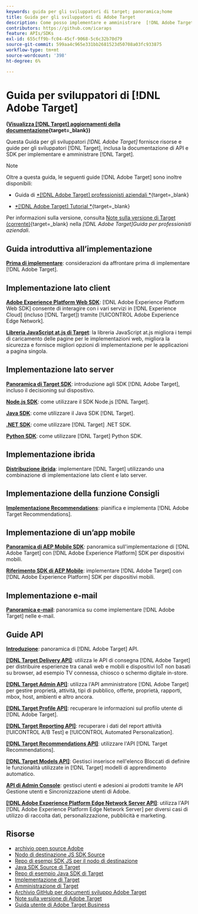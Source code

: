```yaml
---
keywords: guida per gli sviluppatori di target; panoramica;home
title: Guida per gli sviluppatori di Adobe Target
description: Come posso implementare e amministrare  [!DNL Adobe Target]  e lavorare con le relative API e SDK?
contributors: https://github.com/icaraps
feature: APIs/SDKs
exl-id: 655cff9b-fc04-45cf-9068-5c6c32b70d79
source-git-commit: 599aa4c965e331bb2681523d50708a03fc933875
workflow-type: tm+mt
source-wordcount: '398'
ht-degree: 6%

---
```


# Guida per sviluppatori di [!DNL Adobe Target]

**([Visualizza [!DNL Target] aggiornamenti della documentazione](https://experienceleague.adobe.com/docs/target/using/release-notes/doc-change.html?lang=it){target=_blank})**

Questa Guida per gli sviluppatori *[!DNL Adobe Target]* fornisce risorse e guide per gli sviluppatori [!DNL Target], inclusa la documentazione di API e SDK per implementare e amministrare [!DNL Target].

>[!NOTE]
>
>Oltre a questa guida, le seguenti guide [!DNL Adobe Target] sono inoltre disponibili:
>
>* Guida di [*[!DNL Adobe Target] professionisti aziendali *](https://experienceleague.adobe.com/docs/target/using/target-home.html?lang=it){target=_blank}
>
>* [*[!DNL Adobe Target] Tutorial *](https://experienceleague.adobe.com/docs/target-learn/tutorials/overview.html?lang=it){target=_blank}
>
>Per informazioni sulla versione, consulta [Note sulla versione di Target (corrente)](https://experienceleague.adobe.com/docs/target/using/release-notes/release-notes.html?lang=it){target=_blank} nella *[!DNL Adobe Target]Guida per professionisti aziendali*.

## Guida introduttiva all’implementazione

**[Prima di implementare](/help/dev/before-implement/considerations-before-you-implement-target.md)**: considerazioni da affrontare prima di implementare [!DNL Adobe Target].

## Implementazione lato client

[**Adobe Experience Platform Web SDK**](/help/dev/implement/client-side/aep-web-sdk/aep-web-sdk-overview.md): [!DNL Adobe Experience Platform Web SDK] consente di interagire con i vari servizi in [!DNL Experience Cloud] (incluso [!DNL Target]) tramite [!UICONTROL Adobe Experience Edge Network].

[**Libreria JavaScript at.js di Target**](/help/dev/implement/client-side/overview.md): la libreria JavaScript at.js migliora i tempi di caricamento delle pagine per le implementazioni web, migliora la sicurezza e fornisce migliori opzioni di implementazione per le applicazioni a pagina singola.

## Implementazione lato server

[**Panoramica di Target SDK**](implement/server-side/server-side-overview.md): introduzione agli SDK [!DNL Adobe Target], incluso il decisioning sul dispositivo.

[**Node.js SDK**](implement/server-side/node-js/overview.md): come utilizzare il SDK Node.js [!DNL Target].

[**Java SDK**](implement/server-side/java/overview.md): come utilizzare il Java SDK [!DNL Target].

[**.NET SDK**](implement/server-side/net/overview.md): come utilizzare [!DNL Target] .NET SDK.

[**Python SDK**](implement/server-side/python/overview.md): come utilizzare [!DNL Target] Python SDK.

## Implementazione ibrida

[**Distribuzione ibrida**](implement/hybrid/hybrid-overview.md): implementare [!DNL Target] utilizzando una combinazione di implementazione lato client e lato server.

## Implementazione della funzione Consigli

[**Implementazione Recommendations**](implement/recommendations/recommendations.md): pianifica e implementa [!DNL Adobe Target Recommendations].

## Implementazione di un’app mobile

[**Panoramica di AEP Mobile SDK**](implement/mobile/overview.md): panoramica sull&#39;implementazione di [!DNL Adobe Target] con [!DNL Adobe Experience Platform] SDK per dispositivi mobili.

[**Riferimento SDK di AEP Mobile**](https://developer.adobe.com/client-sdks/documentation/): implementare [!DNL Adobe Target] con [!DNL Adobe Experience Platform] SDK per dispositivi mobili.

## Implementazione e-mail

[**Panoramica e-mail**](implement/email/overview.md): panoramica su come implementare [!DNL Adobe Target] nelle e-mail.

## Guide API

[**Introduzione**](before-administer/target-api-overview.md): panoramica di [!DNL Adobe Target] API.

[**[!DNL Target Delivery API]**](/help/dev/implement/delivery-api/overview.md): utilizza le API di consegna [!DNL Adobe Target] per distribuire esperienze tra canali web e mobili e dispositivi IoT non basati su browser, ad esempio TV connessa, chiosco o schermo digitale in-store.

[**[!DNL Target Admin API]**](administer/admin-api/admin-api-overview-new.md): utilizza l&#39;API amministratore [!DNL Adobe Target] per gestire proprietà, attività, tipi di pubblico, offerte, proprietà, rapporti, mbox, host, ambienti e altro ancora.

[**[!DNL Target Profile API]**](/help/dev/administer/profile-api/profiles-api.md): recuperare le informazioni sul profilo utente di [!DNL Adobe Target].

[**[!DNL Target Reporting API]**](https://developer.adobe.com/target/administer/admin-api/#tag/Reports): recuperare i dati del report attività [!UICONTROL A/B Test] e [!UICONTROL Automated Personalization].

[**[!DNL Target Recommendations API]**](https://developer.adobe.com/target/administer/recommendations-api/): utilizzare l&#39;API [!DNL Target Recommendations].

[**[!DNL Target Models API]**](administer/models-api/models-api-overview.md): Gestisci inserisce nell&#39;elenco Bloccati di definire le funzionalità utilizzate in [!DNL Target] modelli di apprendimento automatico.

[**API di Admin Console**](https://developer.adobe.com/umapi/): gestisci utenti e adesioni ai prodotti tramite le API Gestione utenti e Sincronizzazione utenti di Adobe.

[**[!DNL Adobe Experience Platform Edge Network Server API]**](https://experienceleague.adobe.com/docs/experience-platform/edge-network-server-api/overview.html?lang=it): utilizza l&#39;API [!DNL Adobe Experience Platform Edge Network Server] per diversi casi di utilizzo di raccolta dati, personalizzazione, pubblicità e marketing.

## Risorse

* [archivio open source Adobe](https://github.com/adobe)
* [Nodo di destinazione JS SDK Source](https://github.com/adobe/target-nodejs-sdk)
* [Repo di esempi SDK JS per il nodo di destinazione](https://github.com/adobe/target-nodejs-sdk-samples)
* [Java SDK Source di Target](https://github.com/adobe/target-java-sdk)
* [Repo di esempio Java SDK di Target](https://github.com/adobe/target-java-sdk-samples)
* [Implementazione di Target](./before-implement/prepare-to-implement-target.md)
* [Amministrazione di Target](./before-administer/target-api-overview.md)
* [Archivio GitHub per documenti sviluppo Adobe Target](https://github.com/AdobeDocs/target-developers)
* [Note sulla versione di Adobe Target](https://experienceleague.adobe.com/docs/target/using/release-notes/release-notes.html?lang=it)
* [Guida utente di Adobe Target Business](https://experienceleague.adobe.com/docs/target/using/target-home.html?lang=it)

